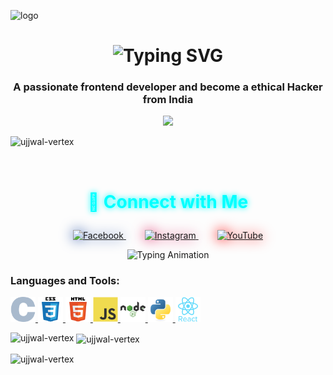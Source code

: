 ![logo](https://github.com/user-attachments/assets/2317299e-471e-43ac-95c7-8e05ed8f3771)



<h1 align="center">
  <img src="https://readme-typing-svg.herokuapp.com?font=Fira+Code&size=30&pause=1000&center=true&vCenter=true&width=435&lines=Hi+%F0%9F%91%8B%2C+I'm+Ujjwal+Kumar;A+Passionate+Web+Developer;Full+Stack+Learner+%F0%9F%92%BB;Lover+of+Clean+UI+%26+UX+%F0%9F%92%A1" alt="Typing SVG" />
</h1>

<h3 align="center">A passionate frontend developer and become a ethical Hacker from India</h3>
<div align="center">
  <img src="https://media.giphy.com/media/f3iwJFOVOwuy7K6FFw/giphy.gif" width="300px">
</div>

<p align="left"> <img src="https://komarev.com/ghpvc/?username=ujjwal-vertex&label=Profile%20views&color=0e75b6&style=flat" alt="ujjwal-vertex" /> </p>

<p align="left"> <a href="https://twitter.com/" target="blank"><img src="https://img.shields.io/twitter/follow/?logo=twitter&style=for-the-badge" alt="" /></a> </p>

<h3 align="center" style="font-size: 28px; color: #00FFFF; text-shadow: 0 0 10px #00FFFF;">
  🤝 Connect with Me
</h3>

<p align="center">

  <!-- Facebook -->
  <a href="https://fb.com/ujjwal tripathi" target="_blank" style="margin: 0 15px;">
    <img src="https://raw.githubusercontent.com/rahuldkjain/github-profile-readme-generator/master/src/images/icons/Social/facebook.svg" alt="Facebook" height="50" width="50" style="filter: drop-shadow(0 0 10px #4267B2); transition: transform 0.3s ease-in-out;" onmouseover="this.style.transform='scale(1.2)'" onmouseout="this.style.transform='scale(1)'">
  </a>

  <!-- Instagram -->
  <a href="https://instagram.com/_ujjwal_tripathi_7" target="_blank" style="margin: 0 15px;">
    <img src="https://raw.githubusercontent.com/rahuldkjain/github-profile-readme-generator/master/src/images/icons/Social/instagram.svg" alt="Instagram" height="50" width="50" style="filter: drop-shadow(0 0 10px #E1306C); transition: transform 0.3s ease-in-out;" onmouseover="this.style.transform='scale(1.2)'" onmouseout="this.style.transform='scale(1)'">
  </a>

  <!-- YouTube -->
  <a href="https://www.youtube.com/c/ujjwal music studio" target="_blank" style="margin: 0 15px;">
    <img src="https://raw.githubusercontent.com/rahuldkjain/github-profile-readme-generator/master/src/images/icons/Social/youtube.svg" alt="YouTube" height="50" width="50" style="filter: drop-shadow(0 0 10px #FF0000); transition: transform 0.3s ease-in-out;" onmouseover="this.style.transform='scale(1.2)'" onmouseout="this.style.transform='scale(1)'">
  </a>

</p>

<!-- Bonus Typing Effect -->
<p align="center">
  <img src="https://readme-typing-svg.herokuapp.com?font=Fira+Code&duration=2500&pause=800&color=00FFF7&center=true&vCenter=true&width=450&lines=Follow+Me+On+Socials+%F0%9F%91%87;Let's+Build+Something+Awesome+Together!" alt="Typing Animation" />
</p>



<h3 align="left">Languages and Tools:</h3>
<p align="left"> <a href="https://www.cprogramming.com/" target="_blank" rel="noreferrer"> <img src="https://raw.githubusercontent.com/devicons/devicon/master/icons/c/c-original.svg" alt="c" width="40" height="40"/> </a> <a href="https://www.w3schools.com/css/" target="_blank" rel="noreferrer"> <img src="https://raw.githubusercontent.com/devicons/devicon/master/icons/css3/css3-original-wordmark.svg" alt="css3" width="40" height="40"/> </a> <a href="https://www.w3.org/html/" target="_blank" rel="noreferrer"> <img src="https://raw.githubusercontent.com/devicons/devicon/master/icons/html5/html5-original-wordmark.svg" alt="html5" width="40" height="40"/> </a> <a href="https://developer.mozilla.org/en-US/docs/Web/JavaScript" target="_blank" rel="noreferrer"> <img src="https://raw.githubusercontent.com/devicons/devicon/master/icons/javascript/javascript-original.svg" alt="javascript" width="40" height="40"/> </a> <a href="https://nodejs.org" target="_blank" rel="noreferrer"> <img src="https://raw.githubusercontent.com/devicons/devicon/master/icons/nodejs/nodejs-original-wordmark.svg" alt="nodejs" width="40" height="40"/> </a> <a href="https://www.python.org" target="_blank" rel="noreferrer"> <img src="https://raw.githubusercontent.com/devicons/devicon/master/icons/python/python-original.svg" alt="python" width="40" height="40"/> </a> <a href="https://reactjs.org/" target="_blank" rel="noreferrer"> <img src="https://raw.githubusercontent.com/devicons/devicon/master/icons/react/react-original-wordmark.svg" alt="react" width="40" height="40"/> </a> </p>

<p><img align="left" src="https://github-readme-stats.vercel.app/api/top-langs?username=ujjwal-vertex&show_icons=true&locale=en&layout=compact" alt="ujjwal-vertex" /></p>

<p>&nbsp;<img align="center" src="https://github-readme-stats.vercel.app/api?username=ujjwal-vertex&show_icons=true&locale=en" alt="ujjwal-vertex" /></p>

<p><img align="center" src="https://github-readme-streak-stats.herokuapp.com/?user=ujjwal-vertex&" alt="ujjwal-vertex" /></p>
